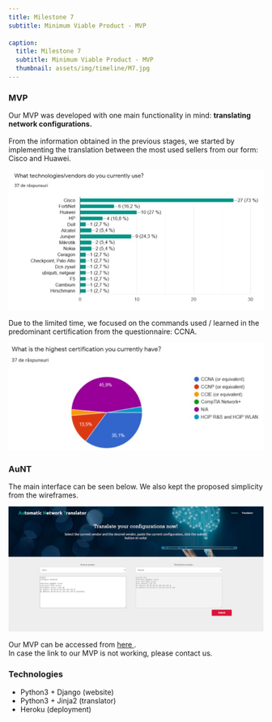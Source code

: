 ```yaml
---
title: Milestone 7
subtitle: Minimum Viable Product - MVP

caption:
  title: Milestone 7
  subtitle: Minimum Viable Product - MVP
  thumbnail: assets/img/timeline/M7.jpg
---
```


### MVP 

Our MVP was developed with one main functionality in mind: <b>translating network configurations. </b>
<br> <br>
From the information obtained in the previous stages, we started by implementing the translation between the most used sellers from our form: Cisco and Huawei.


<div class="container-fluid">
  <img class="img-fluid" width="600px" src="assets/img/M7/M7_1.JPG"/>
</div>

Due to the limited time, we focused on the commands used / learned in the predominant certification from the questionnaire: CCNA.

<div class="container-fluid">
  <img class="img-fluid" width="600px" src="assets/img/M7/M7_2.JPG"/>
</div>

### AuNT

The main interface can be seen below. We also kept the proposed simplicity from the wireframes.


<div class="container-fluid">
  <img class="img-fluid" width="1200px" src="assets/img/M7/M7_3.JPG"/>
</div>

Our MVP can be accessed from <a href = "https://aunt-se.herokuapp.com/" target="_blank"> here </a>.
<br>
In case the link to our MVP is not working, please contact us.  

### Technologies


* Python3 + Django (website)
* Python3 + Jinja2 (translator)
* Heroku  (deployment)




 